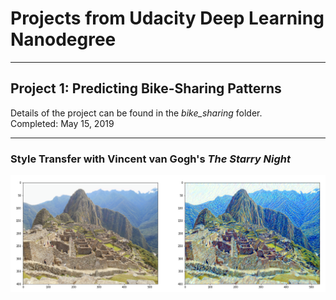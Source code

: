 # Projects from Udacity Deep Learning Nanodegree
- - - -
## Project 1: Predicting Bike-Sharing Patterns  
Details of the project can be found in the *bike_sharing* folder.  
Completed: May 15, 2019

- - - -
### Style Transfer with Vincent van Gogh's *The Starry Night*
<img src="https://github.com/jonessarae/deep_learning_projects/blob/master/machu_picchu_van_gogh_style.png">

